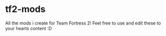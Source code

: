 # tf2-mods
All the mods i create for Team Fortress 2! Feel free to use and edit these to your hearts content :D
